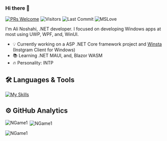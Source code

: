 ### Hi there 👋
[![PRs Welcome](https://img.shields.io/badge/Title-Developer-orange.svg?style=for-the-badge&&logo=github)](https://github.com/NGame1)
<img alt="Visitors" src="https://komarev.com/ghpvc/?username=NGame1&style=for-the-badge&&labelColor=black&logo=github&label=PROFILE+VIEWS&color=green"/>
<img alt="Last Commit" src="https://img.shields.io/github/last-commit/NGame1/NGame1?style=for-the-badge&logo=markdown&label=LAST+UPDATE&color=blue">
<img alt="MSLove" src="https://img.shields.io/badge/Microsoft-%E2%99%A1-yellow?style=for-the-badge&logo=Microsoft"/>

I'm Ali Noshahi, .NET developer.
I focused on developing Windows apps at most using UWP, WPF, and, WinUI.

- 💡 Currently working on a ASP .NET Core framework project and [Winsta](https://github.com/NGame1/Winsta11) (Instgram Client for Windows)
- 📚 Learning .NET MAUI, and, Blazor WASM
- 🔥 Personality: INTP

## 🛠️ Languages & Tools
[![My Skills](https://skillicons.dev/icons?i=visualstudio,cs,dotnet,github,git,angular&perline=8)](https://skillicons.dev)

## ⚙️ GitHub Analytics

<p><img align="left" src="https://github-readme-stats.vercel.app/api/top-langs?username=NGame1&show_icons=true&locale=en&layout=compact&theme=dark" alt="NGame1" /></p>

<p>&nbsp;<img align="center" src="https://github-readme-stats.vercel.app/api?username=NGame1&show_icons=true&locale=en&theme=dark" alt="NGame1" /></p>

<p><img align="center" src="https://github-readme-streak-stats.herokuapp.com/?user=NGame1&theme=dark" alt="NGame1" /></p>

